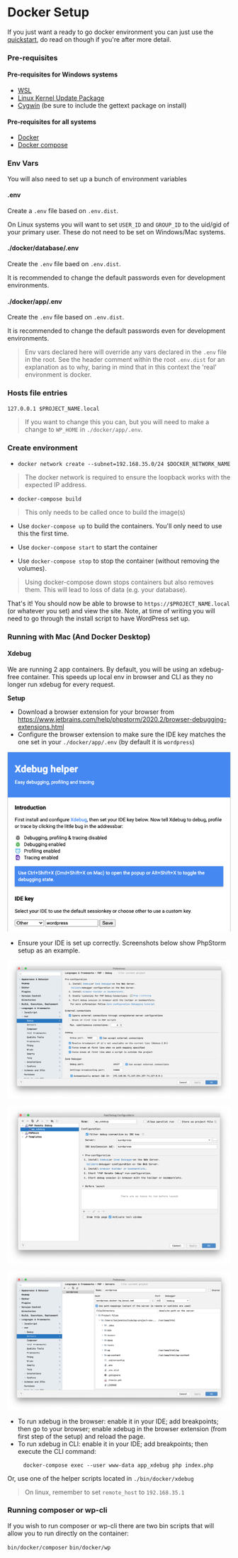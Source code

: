 # Docker Setup

If you just want a ready to go docker environment you can just use the [quickstart](quickstart.md), do read on though if you're after more detail.

### Pre-requisites
#### Pre-requisites for Windows systems
* [WSL](https://docs.microsoft.com/en-us/windows/wsl/install)
* [Linux Kernel Update Package](https://docs.microsoft.com/en-gb/windows/wsl/install-manual#step-4---download-the-linux-kernel-update-package)
* [Cygwin](https://cygwin.com/install.html) (be sure to include the gettext package on install)
#### Pre-requisites for all systems
* [Docker](https://www.docker.com/)
* [Docker compose](https://docs.docker.com/compose/install/)

### Env Vars

You will also need to set up a bunch of environment variables

#### .env

Create a `.env` file based on `.env.dist`.

On Linux systems you will want to set `USER_ID` and
`GROUP_ID` to the uid/gid of your primary user. These
do not need to be set on Windows/Mac systems.

#### ./docker/database/.env

Create the `.env` file baed on `.env.dist`.

It is recommended to change the default passwords even
for development environments.

#### ./docker/app/.env

Create the `.env` file based on `.env.dist`.

It is recommended to change the default passwords even
for development environments.

> Env vars declared here will override any vars declared in the `.env` file in the root. See the header comment within the root `.env.dist` for an explanation as to why, baring in mind that in this context the 'real' environment is docker.

### Hosts file entries

`127.0.0.1 $PROJECT_NAME.local`

> If you want to change this you can, but you will need to make a change to `WP_HOME` in `./docker/app/.env`.

### Create environment

* `docker network create --subnet=192.168.35.0/24 $DOCKER_NETWORK_NAME`

> The docker network is required to ensure the loopback works with the expected IP address.

* `docker-compose build`

> This only needs to be called once to build the image(s)

* Use `docker-compose up` to build the containers. You'll only need to use this the first time.

* Use `docker-compose start` to start the container

* Use `docker-compose stop` to stop the container (without removing the volumes).

> Using docker-compose down stops containers but also removes them. This will lead to loss of data (e.g. your database).

That's it! You should now be able to browse to `https://$PROJECT_NAME.local` (or whatever you set) and view the site. Note, at time of writing you will need to go through the install script to have WordPress set up.


### Running with Mac (And Docker Desktop)

#### Xdebug

We are running 2 app containers. By default, you will be using an xdebug-free container.
This speeds up local env in browser and CLI as they no longer run xdebug for every request.

**Setup**

 - Download a browser extension for your browser from https://www.jetbrains.com/help/phpstorm/2020.2/browser-debugging-extensions.html
 - Configure the browser extension to make sure the IDE key matches the one set in your `./docker/app/.env` (by default it is `wordpress`)

![Settings](./assets/browser-xdebug-helper-0.png)

 - Ensure your IDE is set up correctly. Screenshots below show PhpStorm setup as an example.

![Settings](./assets/phpstorm-xdebug-0.png)

![Debugger](./assets/phpstorm-xdebug-1.png)

![Server](./assets/phpstorm-xdebug-2.png)

 - To run xdebug in the browser: enable it in your IDE; add breakpoints; then go to your browser; enable xdebug in the browser extension (from first step of the setup) and reload the page.
 - To run xdebug in CLI: enable it in your IDE; add breakpoints; then execute the CLI command:

```
     docker-compose exec --user www-data app_xdebug php index.php
```

Or, use one of the helper scripts located in `./bin/docker/xdebug`

> On linux, remember to set `remote_host` to `192.168.35.1`

### Running composer or wp-cli

If you wish to run composer or wp-cli there are two bin scripts that will allow you to run directly on the container:

`bin/docker/composer`
`bin/docker/wp`
